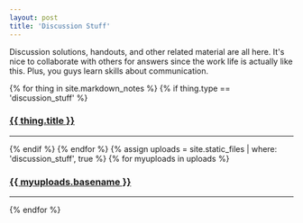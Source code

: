 ```yaml
---
layout: post
title: 'Discussion Stuff'
---
```


Discussion solutions, handouts, and other related material are all here. It's nice to collaborate with others for answers since the work life is actually like this. Plus, you guys learn skills about communication.


<div>
{% for thing in site.markdown_notes %}
  {% if thing.type == 'discussion_stuff' %}
    <h3><a href="{{ thing.url | relative_url }}">{{ thing.title }}</a></h3><hr/>
  {% endif %}
{% endfor %}
{% assign uploads = site.static_files | where: 'discussion_stuff', true %}
{% for myuploads in uploads %}
  <h3><a href= "{{ site.baseurl }}/{{ myuploads.path }}">{{ myuploads.basename }}</a></h3><hr/>
{% endfor %}
</div>
